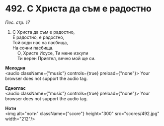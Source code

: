 # 492. С Христа да съм е радостно  

*Пес. стр. 17*  

1. С Христа да съм е радостно,  
Е радостно, е радостно,  
Той води нас на пасбища,  
На сочни пасбища.  
    О, Христе Исусе, Ти мене изкупи  
    Ти верен Приятел, вечно мой ще си.  

__Мелодия__  
<audio className={"music"} controls={true} preload={"none"}><source src="mp3/492.mp3" type="audio/mpeg"/>
Your browser does not support the audio tag.
</audio>  

__Едноглас__  
<audio className={"music"} controls={true} preload={"none"}><source src="transp/492.mp3" type="audio/mpeg"/>
Your browser does not support the audio tag.
</audio>  

__Ноти__  
<img alt="ноти" className={"score"} height="300" src="scores/492.jpg" width="212"/>
